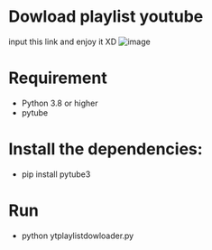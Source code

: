 # Dowload playlist youtube
input this link and enjoy it XD
![image](https://user-images.githubusercontent.com/63604038/209437661-aab92b69-7d87-4e08-8f42-dc4e87cfd968.png)
 # Requirement
- Python 3.8 or higher
- pytube
# Install the dependencies:
- pip install pytube3
# Run
- python ytplaylistdowloader.py
